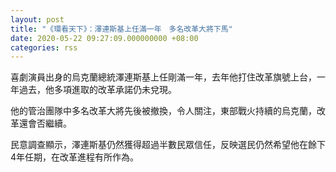 ```yaml
---
layout: post
title: "《環看天下》：澤連斯基上任滿一年　多名改革大將下馬"
date: 2020-05-22 09:27:09.000000000 +08:00
categories: rss
---
```


喜劇演員出身的烏克蘭總統澤連斯基上任剛滿一年，去年他打住改革旗號上台，一年過去，他多項進取的改革承諾仍未兌現。

他的管治團隊中多名改革大將先後被撤換，令人關注，東部戰火持續的烏克蘭，改革還會否繼續。

民意調查顯示，澤連斯基仍然獲得超過半數民眾信任，反映選民仍然希望他在餘下4年任期，在改革進程有所作為。
